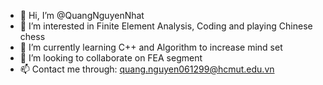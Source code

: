 - 👋 Hi, I’m @QuangNguyenNhat
- 👀 I’m interested in Finite Element Analysis, Coding and playing Chinese chess
- 🌱 I’m currently learning C++ and Algorithm to increase mind set
- 💞️ I’m looking to collaborate on FEA segment
- 📫 Contact me through: quang.nguyen061299@hcmut.edu.vn

<!---
QuangNguyenNhat/QuangNguyenNhat is a ✨ special ✨ repository because its `README.md` (this file) appears on your GitHub profile.
You can click the Preview link to take a look at your changes.
--->
